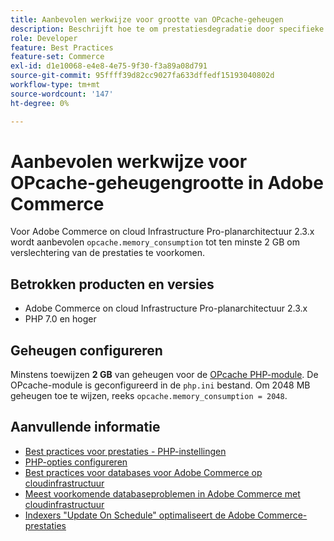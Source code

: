 ```yaml
---
title: Aanbevolen werkwijze voor grootte van OPcache-geheugen
description: Beschrijft hoe te om prestatiesdegradatie door specifieke montages van OPcache geheugenconsumptie op Adobe Commerce projecten te vermijden.
role: Developer
feature: Best Practices
feature-set: Commerce
exl-id: d1e10068-e4e8-4e75-9f30-f3a89a08d791
source-git-commit: 95ffff39d82cc9027fa633dffedf15193040802d
workflow-type: tm+mt
source-wordcount: '147'
ht-degree: 0%

---
```


# Aanbevolen werkwijze voor OPcache-geheugengrootte in Adobe Commerce

Voor Adobe Commerce on cloud Infrastructure Pro-planarchitectuur 2.3.x wordt aanbevolen `opcache.memory_consumption` tot ten minste 2 GB om verslechtering van de prestaties te voorkomen.

## Betrokken producten en versies

* Adobe Commerce on cloud Infrastructure Pro-planarchitectuur 2.3.x
* PHP 7.0 en hoger

## Geheugen configureren

Minstens toewijzen **2 GB** van geheugen voor de [OPcache PHP-module](https://www.php.net/manual/en/book.opcache.php). De OPcache-module is geconfigureerd in de `php.ini` bestand. Om 2048 MB geheugen toe te wijzen, reeks `opcache.memory_consumption = 2048`.

## Aanvullende informatie

* [Best practices voor prestaties - PHP-instellingen](../../../performance/software.md#php-settings)
* [PHP-opties configureren](https://devdocs.magento.com/cloud/project/project-conf-files_magento-app.html#customize-phpini-settings)
* [Best practices voor databases voor Adobe Commerce op cloudinfrastructuur](database-on-cloud.md)
* [Meest voorkomende databaseproblemen in Adobe Commerce met cloudinfrastructuur](../maintenance/resolve-database-performance-issues.md)
* [Indexers &quot;Update On Schedule&quot; optimaliseert de Adobe Commerce-prestaties](../maintenance/indexer-configuration.md)
